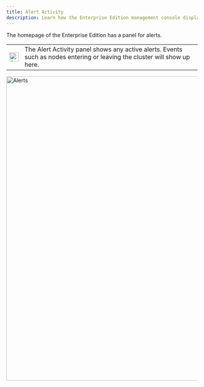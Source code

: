 ```yaml
---
title: Alert Activity
description: Learn how the Enterprise Edition management console displays alerts.
---
```


The homepage of the Enterprise Edition has a panel for alerts. 

<table border="0">
	<tr>
		<td>
			<img src="/docs/amc/assets/images/1.png" alt="1" width="24">
		</td>
		<td>
			The Alert Activity panel shows any active alerts. Events such as nodes entering or leaving the cluster will show up here.
		</td>
	</tr>
</table>
<img src="/docs/amc/assets/images/E_alert_activity.png" alt="Alerts" width="800">




